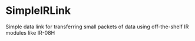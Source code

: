 # SimpleIRLink
Simple data link for transferring small packets of data using off-the-shelf IR modules like IR-08H
